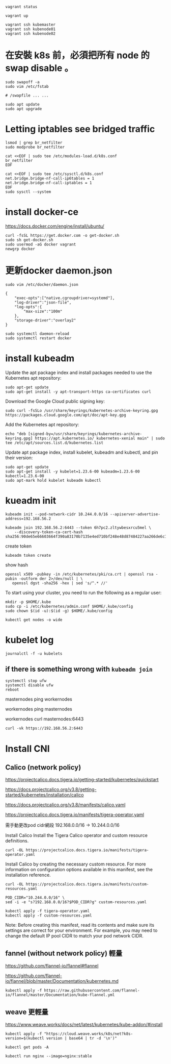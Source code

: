 ```
vagrant status
```
```
vagrant up
```

```
vagrant ssh kubemaster
vagrant ssh kubenode01
vagrant ssh kubenode02
```

# 在安裝 k8s 前，必須把所有 node 的 swap disable 。
```
sudo swapoff -a
sudo vim /etc/fstab
```
```
# /swapfile ... ...
```



```
sudo apt update
sudo apt upgrade
```



# Letting iptables see bridged traffic
```
lsmod | grep br_netfilter
sudo modprobe br_netfilter
```

```
cat <<EOF | sudo tee /etc/modules-load.d/k8s.conf
br_netfilter
EOF

cat <<EOF | sudo tee /etc/sysctl.d/k8s.conf
net.bridge.bridge-nf-call-ip6tables = 1
net.bridge.bridge-nf-call-iptables = 1
EOF
sudo sysctl --system
```


# install docker-ce
https://docs.docker.com/engine/install/ubuntu/
```
curl -fsSL https://get.docker.com -o get-docker.sh
sudo sh get-docker.sh
sudo usermod -aG docker vagrant
newgrp docker 
```



# 更新docker daemon.json

```
sudo vim /etc/docker/daemon.json
```
```
{
    "exec-opts":["native.cgroupdriver=systemd"],
    "log-driver":"json-file",
    "log-opts":{
        "max-size":"100m"
    },
    "storage-driver":"overlay2"
}
```
```
sudo systemctl daemon-reload
sudo systemctl restart docker
```



# install kubeadm

Update the apt package index and install packages needed to use the Kubernetes apt repository:
```
sudo apt-get update
sudo apt-get install -y apt-transport-https ca-certificates curl
```
Download the Google Cloud public signing key:
```
sudo curl -fsSLo /usr/share/keyrings/kubernetes-archive-keyring.gpg https://packages.cloud.google.com/apt/doc/apt-key.gpg
```
Add the Kubernetes apt repository:
```
echo "deb [signed-by=/usr/share/keyrings/kubernetes-archive-keyring.gpg] https://apt.kubernetes.io/ kubernetes-xenial main" | sudo tee /etc/apt/sources.list.d/kubernetes.list
```
Update apt package index, install kubelet, kubeadm and kubectl, and pin their version:
```
sudo apt-get update
sudo apt-get install -y kubelet=1.23.6-00 kubeadm=1.23.6-00 kubectl=1.23.6-00
sudo apt-mark hold kubelet kubeadm kubectl
```





# kueadm init
```
kubeadm init --pod-network-cidr 10.244.0.0/16 --apiserver-advertise-address=192.168.56.2
```


```
kubeadm join 192.168.56.2:6443 --token 6h7pc2.zltywbesxrcu5mel \
	--discovery-token-ca-cert-hash sha256:90de65e66603664f390a83170b7135e4ed710bf248e48d87484227aa266de6c1
```

create token
```
kubeadm token create
```
show hash
```
openssl x509 -pubkey -in /etc/kubernetes/pki/ca.crt | openssl rsa -pubin -outform der 2>/dev/null | \
   openssl dgst -sha256 -hex | sed 's/^.* //'
```

To start using your cluster, you need to run the following as a regular user:
```
mkdir -p $HOME/.kube
sudo cp -i /etc/kubernetes/admin.conf $HOME/.kube/config
sudo chown $(id -u):$(id -g) $HOME/.kube/config
```
```
kubectl get nodes -o wide
```


# kubelet log
```
journalctl -f -u kubelets
```

## if there is something wrong with ```kubeadm join```
```
systemctl stop ufw
systemctl disable ufw
reboot
```
masternodes ping workernodes

workernodes ping masternodes

workernodes curl masternodes:6443
```
curl -vk https://192.168.56.2:6443
```


# Install CNI
## Calico (network policy)
https://projectcalico.docs.tigera.io/getting-started/kubernetes/quickstart

https://docs.projectcalico.org/v3.8/getting-started/kubernetes/installation/calico

https://docs.projectcalico.org/v3.8/manifests/calico.yaml

https://projectcalico.docs.tigera.io/manifests/tigera-operator.yaml

需手動更改pod cidr網段  192.168.0.0/16 -> 10.244.0.0/16

Install Calico
Install the Tigera Calico operator and custom resource definitions.
```
curl -OL https://projectcalico.docs.tigera.io/manifests/tigera-operator.yaml
```
Install Calico by creating the necessary custom resource. For more information on configuration options available in this manifest, see the installation reference.

```
curl -OL https://projectcalico.docs.tigera.io/manifests/custom-resources.yaml
```
```
POD_CIDR="10.244.0.0/16" \
sed -i -e "s?192.168.0.0/16?$POD_CIDR?g" custom-resources.yaml
```
```
kubectl apply -f tigera-operator.yaml
kubectl apply -f custom-resources.yaml
```
Note: Before creating this manifest, read its contents and make sure its settings are correct for your environment. For example, you may need to change the default IP pool CIDR to match your pod network CIDR.







## fannel (without network policy) 輕量
https://github.com/flannel-io/flannel#flannel

https://github.com/flannel-io/flannel/blob/master/Documentation/kubernetes.md

```
kubectl apply -f https://raw.githubusercontent.com/flannel-io/flannel/master/Documentation/kube-flannel.yml
```

## weave 更輕量
https://www.weave.works/docs/net/latest/kubernetes/kube-addon/#install
```
kubectl apply -f "https://cloud.weave.works/k8s/net?k8s-version=$(kubectl version | base64 | tr -d '\n')"
```




```
kubectl get pods -A
```


```
kubectl run nginx --image=nginx:stable
```